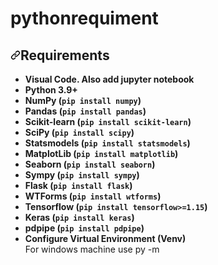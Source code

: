 # pythonrequiment
<h2><a id="user-content-requirements" class="anchor" aria-hidden="true" href="#requirements"><svg class="octicon octicon-link" viewBox="0 0 16 16" version="1.1" width="16" height="16" aria-hidden="true"><path fill-rule="evenodd" d="M7.775 3.275a.75.75 0 001.06 1.06l1.25-1.25a2 2 0 112.83 2.83l-2.5 2.5a2 2 0 01-2.83 0 .75.75 0 00-1.06 1.06 3.5 3.5 0 004.95 0l2.5-2.5a3.5 3.5 0 00-4.95-4.95l-1.25 1.25zm-4.69 9.64a2 2 0 010-2.83l2.5-2.5a2 2 0 012.83 0 .75.75 0 001.06-1.06 3.5 3.5 0 00-4.95 0l-2.5 2.5a3.5 3.5 0 004.95 4.95l1.25-1.25a.75.75 0 00-1.06-1.06l-1.25 1.25a2 2 0 01-2.83 0z"></path></svg></a>Requirements</h2>
<ul>
<li><strong>Visual Code. Also add jupyter notebook</strong></li>
<li><strong>Python 3.9+</strong></li>
<li><strong>NumPy (<code>pip install numpy</code>)</strong></li>
<li><strong>Pandas (<code>pip install pandas</code>)</strong></li>
<li><strong>Scikit-learn (<code>pip install scikit-learn</code>)</strong></li>
<li><strong>SciPy (<code>pip install scipy</code>)</strong></li>
<li><strong>Statsmodels (<code>pip install statsmodels</code>)</strong></li>
<li><strong>MatplotLib (<code>pip install matplotlib</code>)</strong></li>
<li><strong>Seaborn (<code>pip install seaborn</code>)</strong></li>
<li><strong>Sympy (<code>pip install sympy</code>)</strong></li>
<li><strong>Flask (<code>pip install flask</code>)</strong></li>
<li><strong>WTForms (<code>pip install wtforms</code>)</strong></li>
<li><strong>Tensorflow (<code>pip install tensorflow&gt;=1.15</code>)</strong></li>
<li><strong>Keras (<code>pip install keras</code>)</strong></li>
<li><strong>pdpipe (<code>pip install pdpipe</code>)</strong></li>
 <li><strong>Configure Virtual Environment (Venv)</strong></li> 
  For windows machine use py -m <pip command>
</ul>
